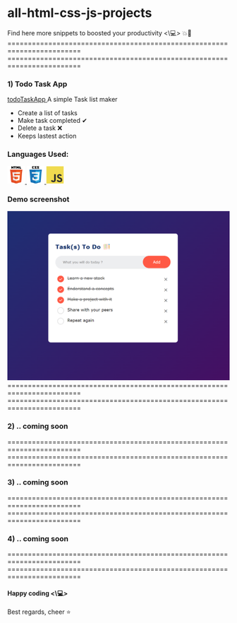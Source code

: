 # all-html-css-js-projects

Find here more snippets to boosted your productivity <\💻> 💥🚀
======================================================================== <br> ========================================================================
### 1) Todo Task App
<a href="./todo-list"> todoTaskApp </a>
A simple Task list maker
<ul>
    <li> Create a list of tasks </li>
    <li> Make task completed ✔</li>
    <li> Delete a task ❌</li>
    <li> Keeps lastest action </li>
</ul>
<h3 align="left">Languages Used:</h3>
<p align="left"> <a href="https://www.w3.org/html/" target="_blank" rel="noreferrer"> <img src="https://raw.githubusercontent.com/devicons/devicon/master/icons/html5/html5-original-wordmark.svg" alt="html5" width="40" height="40"/> </a> 
<a href="https://www.w3schools.com/css/" target="_blank" rel="noreferrer"> <img src="https://raw.githubusercontent.com/devicons/devicon/master/icons/css3/css3-original-wordmark.svg" alt="css3" width="40" height="40"/> <a href="https://developer.mozilla.org/en-US/docs/Web/JavaScript" target="_blank" rel="noreferrer"> <img src="https://raw.githubusercontent.com/devicons/devicon/master/icons/javascript/javascript-original.svg" alt="javascript" width="40" height="40"/> </a> 
</p>

### Demo screenshot
<img src="todo-list/project_screens/screen1.png">
======================================================================== <br> ======================================================================== <br>
<h3> 2) .. coming soon  </h3>

======================================================================== <br> ======================================================================== <br>

<h3> 3) .. coming soon  </h3>

======================================================================== <br> ======================================================================== <br>

<h3> 4) .. coming soon  </h3>

======================================================================== <br> ======================================================================== <br>
#### Happy coding <\💻>
Best regards, cheer ⭐
